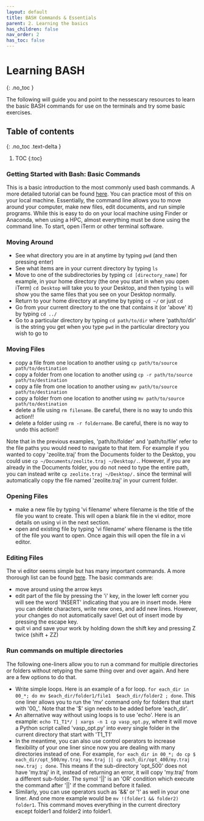 ```yaml
---
layout: default
title: BASH Commands & Essentials
parent: 2. Learning the basics
has_children: false
nav_order: 2
has_toc: false
---
```


# Learning BASH

{: .no_toc }

The following will guide you and point to the nessescary resources to learn the basic BASH commands for use on the terminals and try some basic exercises.

## Table of contents
{: .no_toc .text-delta }

1. TOC
{:toc}

### Getting Started with Bash: Basic Commands
This is a basic introduction to the most commonly used bash commands. A more detailed tutorial can be found [here](Command_Line.md#command-line). You can practice most of this on your local machine. Essentially, the command line allows you to move around your computer, make new files, edit documents, and run simple programs. While this is easy to do on your local machine using Finder or Anaconda, when using a HPC, almost everything must be done using the command line. To start, open iTerm or other terminal software.

### Moving Around
- See what directory you are in at anytime by typing `pwd` (and then pressing enter)
- See what items are in your current directory by typing `ls`
- Move to one of the subdirectories by typing `cd [directory_name]` for example, in your home directory (the one you start in when you open iTerm) `cd Desktop` will take you to your Desktop, and then typing ```ls``` will show you the same files that you see on your Desktop normally.
- Return to your home directory at anytime by typing `cd ~/` or just `cd`
- Go from your current directory to the one that contains it (or 'above' it) by typing `cd ../`
- Go to a particular directory by typing ```cd path/to/dir``` where 'path/to/dir' is the string you get when you type ```pwd``` in the particular directory you wish to go to

### Moving Files 
 - copy a file from one location to another using `cp path/to/source path/to/destination`
 - copy a folder from one location to another using `cp -r path/to/source path/to/destination`
 - copy a file from one location to another using `mv path/to/source path/to/destination`
 - copy a folder from one location to another using `mv path/to/source path/to/destination`
 - delete a file using `rm filename`. Be careful, there is no way to undo this action!!
 - delete a folder using `rm -r foldername`. Be careful, there is no way to undo this action!!
 
Note that in the previous examples, 'path/to/folder' and 'path/to/file' refer to the file paths you would need to navigate to that item. For example if you wanted to copy 'zeolite.traj' from the Documents folder to the Desktop, you could use `cp ~/Documents/zeolite.traj ~/Desktop/.`. However, if you are already in the Documents folder, you do not need to type the entire path, you can instead write `cp zeolite.traj ~/Desktop/.` since the terminal will automatically copy the file named 'zeolite.traj' in your current folder.

### Opening Files
- make a new file by typing 'vi filename' where filename is the title of the file you want to create. This will open a blank file in the vi editor, more details on using vi in the next section. 
- open and existing file by typing 'vi filename' where filename is the title of the file you want to open. Once again this will open the file in a vi editor.

### Editing Files
The vi editor seems simple but has many important commands. A more thorough list can be found [here](https://www.cs.colostate.edu/helpdocs/vi.html). 
The basic commands are:
- move around using the arrow keys
- edit part of the file by pressing the 'i' key, in the lower left corner you will see the word 'INSERT' indicating that you are in insert mode. Here you can delete characters, write new ones, and add new lines. However, your changes do not automatically save! Get out of insert mode by pressing the escape key.
- quit vi and save your work by holding down the shift key and pressing Z twice (shift + ZZ)

### Run commands on multiple directories
The following one-liners allow you to run a command for multiple directories or folders without retyping the same thing over and over again. And here are a few options to do that. 
- Write simple loops. Here is an example of a for loop. `for each_dir in 00_*; do mv $each_dir/folder1/file1  $each_dir/folder2 ; done`. This one liner allows you to run the 'mv' command only for folders that start with '00_'. Note that the '$' sign needs to be added before 'each_dir'. 
- An alternative way without using loops is to use 'echo'. Here is an example: `echo T1_T1*/ | xargs -n 1 cp vasp_opt.py`, where it will move a Python script called 'vasp_opt.py' into every single folder in the current directory that start with 'T1_T1'
- In the meantime, you can also use control operators to increase flexibility of your one liner since now you are dealing with many directories instead of one. For example, `for each_dir in 00_*; do cp $ each_dir/opt_500/my.traj new.traj || cp each_dir/opt_400/my.traj new.traj ; done`. This means if the sub-directory 'opt_500' does not have 'my.traj' in it, instead of returning an error, it will copy 'my.traj' from a different sub-folder.  The symol '||' is an 'OR' condition which execute the command after '||' if the command before it failed.
- Similarly, you can use operators such as '&&' or '!' as well in your one liner. And one more example would be `mv !(folder1 && folder2) folder1`. This command moves everything in the current directory except folder1 and folder2 into folder1.


